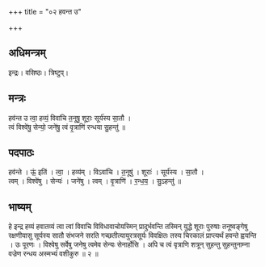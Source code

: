 +++
title = "०२ हवन्त उ"

+++
## अधिमन्त्रम्
इन्द्रः। वसिष्ठः। त्रिष्टुप्।

## मन्त्रः
हव॑न्त उ त्वा॒ हव्यं॒ विवा॑चि त॒नूषु॒ शूराः॒ सूर्य॑स्य सा॒तौ ।  
त्वं विश्वे॑षु॒ सेन्यो॒ जने॑षु॒ त्वं वृ॒त्राणि॑ रन्धया सु॒हन्तु॑ ॥

## पदपाठः
हव॑न्ते । ऊं॒ इति॑ । त्वा॒ । हव्य॑म् । विऽवा॑चि । त॒नूषु॑ । शूराः॑ । सूर्य॑स्य । सा॒तौ ।  
त्वम् । विश्वे॑षु । सेन्यः॑ । जने॑षु । त्वम् । वृ॒त्राणि॑ । र॒न्ध॒य॒ । सु॒ऽहन्तु॑ ॥

## भाष्यम्
हे इन्द्र हव्यं हवातव्यं त्वा त्वां विवाचि विविधावाचोयस्मिन् प्रादुर्भवन्ति तस्मिन् युद्धे शूराः पुरुषाः तनूष्वङ्गेषु रक्षणीयासु सूर्यस्य सातौ संभजने सरति गच्छतीत्यायुरत्रसूर्यः विवक्षितः तस्य चिरकालं प्राप्त्यर्थं हवन्ते ह्वयन्ति । उः पूरणः । विश्वेषु सर्वेषु जनेषु त्वमेव सेन्यः सेनार्होसि । अपि च त्वं वृत्राणि शत्रून् सुहन्तु सुहन्तुनाम्ना वज्रेण रन्धय अस्मभ्यं वशीकुरु ॥ २ ॥